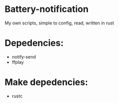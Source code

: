 # Battery-notification
My own scripts, simple to config, read, written in rust


# Depedencies: 
  - notify-send
  - ffplay

# Make depedencies: 
  - rustc 
